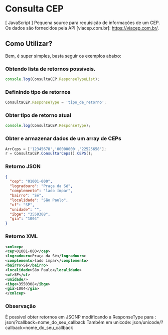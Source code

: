 # Consulta CEP
[ JavaScript ] Pequena source para requisição de informações de um CEP. Os dados são fornecidos pela API [viacep.com.br]: https://viacep.com.br/.

## Como Utilizar?
Bem, é super simples, basta seguir os exemplos abaixo:

### Obtendo lista de retornos possíveis.
```javascript
console.log(ConsultaCEP.ResponseTypeList);
```

### Definindo tipo de retornos
```javascript
ConsultaCEP.ResponseType = 'tipo_de_retorno';
```

### Obter tipo de retorno atual
```javascript
console.log(ConsultaCEP.ResponseType);
```


### Obter e armazenar dados de um array de CEPs
```javascript
ArrCeps = ['12345678','00000000','22525658'];
r = ConsultaCEP.ConsultarCeps().CEPS();
```

### Retorno JSON
```json
{
  "cep": "01001-000",
  "logradouro": "Praça da Sé",
  "complemento": "lado ímpar",
  "bairro": "Sé",
  "localidade": "São Paulo",
  "uf": "SP",
  "unidade": "",
  "ibge": "3550308",
  "gia": "1004"
}
```

### Retorno XML
```xml
<xmlcep>
<cep>01001-000</cep>
<logradouro>Praça da Sé</logradouro>
<complemento>lado ímpar</complemento>
<bairro>Sé</bairro>
<localidade>São Paulo</localidade>
<uf>SP</uf>
<unidade/>
<ibge>3550308</ibge>
<gia>1004</gia>
</xmlcep>
```

### Observação
É possível obter retornos em JSONP modificando a ResponseType para : 
json/?callback=nome_do_seu_callback
Também em unicode:  json/unicode/?callback=nome_do_seu_callback

